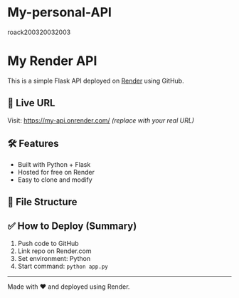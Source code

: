 # My-personal-API
roack200320032003 
# My Render API

This is a simple Flask API deployed on [Render](https://render.com) using GitHub.

## 🚀 Live URL

Visit: https://my-api.onrender.com/ *(replace with your real URL)*

## 🛠 Features

- Built with Python + Flask
- Hosted for free on Render
- Easy to clone and modify

## 📁 File Structure
## ✅ How to Deploy (Summary)

1. Push code to GitHub
2. Link repo on Render.com
3. Set environment: Python
4. Start command: `python app.py`

---

Made with ❤️ and deployed using Render.
